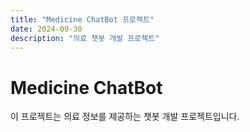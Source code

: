 ```yaml
---
title: "Medicine ChatBot 프로젝트"
date: 2024-09-30
description: "의료 챗봇 개발 프로젝트"
---
```

# Medicine ChatBot
이 프로젝트는 의료 정보를 제공하는 챗봇 개발 프로젝트입니다.
